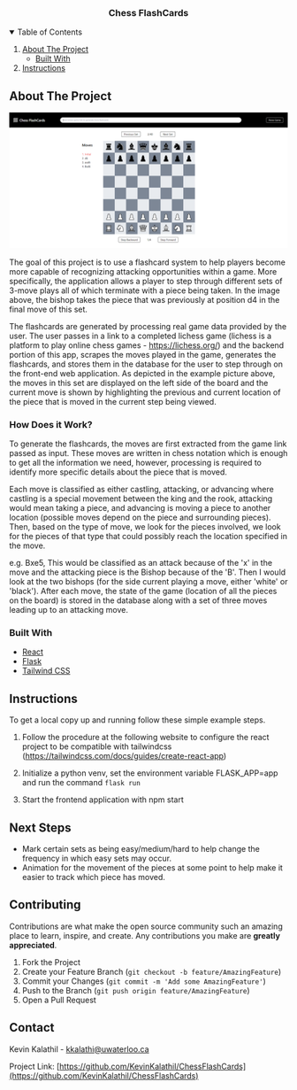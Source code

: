<!-- PROJECT SHIELDS -->
<!--
*** I'm using markdown "reference style" links for readability.
*** Reference links are enclosed in brackets [ ] instead of parentheses ( ).
*** See the bottom of this document for the declaration of the reference variables
*** for contributors-url, forks-url, etc. This is an optional, concise syntax you may use.
*** https://www.markdownguide.org/basic-syntax/#reference-style-links
-->

<!-- PROJECT LOGO -->
<br />
<p align="center">
  <h3 align="center">Chess FlashCards</h3>
</p>

<!-- TABLE OF CONTENTS -->
<details open="open">
  <summary>Table of Contents</summary>
  <ol>
    <li>
      <a href="#about-the-project">About The Project</a>
      <ul>
        <li><a href="#built-with">Built With</a></li>
      </ul>
    </li>
    <li><a href="#instructions">Instructions</a></li>
  </ol>
</details>

<!-- ABOUT THE PROJECT -->

## About The Project

[![Product Name Screen Shot][product-screenshot]](https://example.com)

The goal of this project is to use a flashcard system to help players become more capable of recognizing attacking opportunities within a game. More specifically, the application allows a player to step through different sets of 3-move plays all of which terminate with a piece being taken. In the image above, the bishop takes the piece that was previously at position d4 in the final move of this set.

The flashcards are generated by processing real game data provided by the user. The user passes in a link to a completed lichess game (lichess is a platform to play online chess games - https://lichess.org/) and the backend portion of this app, scrapes the moves played in the game, generates the flashcards, and stores them in the database for the user to step through on the front-end web application. As depicted in the example picture above, the moves in this set are displayed on the left side of the board and the current move is shown by highlighting the previous and current location of the piece that is moved in the current step being viewed.

### How Does it Work?

To generate the flashcards, the moves are first extracted from the game link passed as input. These moves are written in chess notation which is enough to get all the information we need, however, processing is required to identify more specific details about the piece that is moved.

Each move is classified as either castling, attacking, or advancing where castling is a special movement between the king and the rook, attacking would mean taking a piece, and advancing is moving a piece to another location (possible moves depend on the piece and surrounding pieces). Then, based on the type of move, we look for the pieces involved, we look for the pieces of that type that could possibly reach the location specified in the move.

e.g. Bxe5, This would be classified as an attack because of the 'x' in the move and the attacking piece is the Bishop because of the 'B'. Then I would look at the two bishops (for the side current playing a move, either 'white' or 'black'). After each move, the state of the game (location of all the pieces on the board) is stored in the database along with a set of three moves leading up to an attacking move.

### Built With

- [React](https://reactjs.org/)
- [Flask](https://flask.palletsprojects.com/en/2.0.x/)
- [Tailwind CSS](https://tailwindcss.com/)

<!-- GETTING STARTED -->

## Instructions

To get a local copy up and running follow these simple example steps.

1. Follow the procedure at the following website to configure the react project to be compatible with tailwindcss (https://tailwindcss.com/docs/guides/create-react-app)

2. Initialize a python venv, set the environment variable FLASK_APP=app and run the command `flask run`

3. Start the frontend application with npm start

## Next Steps

- Mark certain sets as being easy/medium/hard to help change the frequency in which easy sets may occur.
- Animation for the movement of the pieces at some point to help make it easier to track which piece has moved.

## Contributing

Contributions are what make the open source community such an amazing place to learn, inspire, and create. Any contributions you make are **greatly appreciated**.

1. Fork the Project
2. Create your Feature Branch (`git checkout -b feature/AmazingFeature`)
3. Commit your Changes (`git commit -m 'Add some AmazingFeature'`)
4. Push to the Branch (`git push origin feature/AmazingFeature`)
5. Open a Pull Request

<!-- LICENSE -->

## Contact

Kevin Kalathil - kkalathi@uwaterloo.ca

Project Link: [https://github.com/KevinKalathil/ChessFlashCards](https://github.com/KevinKalathil/ChessFlashCards)

<!-- MARKDOWN LINKS & IMAGES -->
<!-- https://www.markdownguide.org/basic-syntax/#reference-style-links -->

[contributors-shield]: https://img.shields.io/github/contributors/othneildrew/Best-README-Template.svg?style=for-the-badge
[contributors-url]: https://github.com/othneildrew/Best-README-Template/graphs/contributors
[forks-shield]: https://img.shields.io/github/forks/othneildrew/Best-README-Template.svg?style=for-the-badge
[forks-url]: https://github.com/othneildrew/Best-README-Template/network/members
[stars-shield]: https://img.shields.io/github/stars/othneildrew/Best-README-Template.svg?style=for-the-badge
[stars-url]: https://github.com/othneildrew/Best-README-Template/stargazers
[issues-shield]: https://img.shields.io/github/issues/othneildrew/Best-README-Template.svg?style=for-the-badge
[issues-url]: https://github.com/othneildrew/Best-README-Template/issues
[license-shield]: https://img.shields.io/github/license/othneildrew/Best-README-Template.svg?style=for-the-badge
[license-url]: https://github.com/othneildrew/Best-README-Template/blob/master/LICENSE.txt
[linkedin-shield]: https://img.shields.io/badge/-LinkedIn-black.svg?style=for-the-badge&logo=linkedin&colorB=555
[linkedin-url]: https://linkedin.com/in/othneildrew
[product-screenshot]: images/Overview.png
[ambiguous-case]: images/FindingCandidate.png
